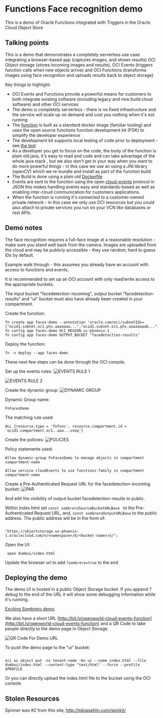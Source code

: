# Functions Face recognition demo

This is a demo of Oracle Functions integrated with Triggers in the Oracle Cloud Object Store

##  Talking points

This is a demo that demonstrates a completely serverless use case integrating a browser-based app (captures images, and shows results) OCI Object storage (stores incoming images and results), OCI Events (triggers function calls when new objects arrive) and OCI Functions (transforms images using face recognition and uploads results back to object storage)


Key things to highlight:

* OCI Events and Functions provide a powerful means for customers to both integrate existing software (including legacy and new build cloud software) and other OCI services
* The demo is completely serverless - there is no fixed infrastructure and the service will scale up on demand and cost you nothing when it's not running
* The [function](src/main/java/com/example/fn/FacesFunctions.java) is built as a standard docker image (familiar tooling) and uses the  open source functions function development kit (FDK) to simplify the developer experience
* The development kit supports local testing of code prior to deployment - see [the test](src/test/java/com/example/fn/FacesFunctionsTest.java)
* As a developer you get to focus on the code, the body of the function is plain old java, it's easy to read and code and can take advantage of the whole java stack , but we also don't get in your way when you want to do more powerful things -  in this case we use an  using a JNI library (openCV) which we re-bundle and install as part of the function build
* The Build is done using a plain old [Dockerfile](Dockerfile)
* Events are sent to the function using the  open [cloud-events](https://cloudevents.io/) protocol in JSON this makes handling events easy and standards-based as well as enabling inter-cloud communication for customers applications.
* When the function is running it's connected to a customer-owned private network  - in this case we only use OCI resources but you could also attach to private services you run on your VCN like databases or rest APIs.


## Demo notes

The face recognition requires a full-face image at a reasonable resolution - make sure you stand well back from the camera.
Images are uploaded from the cloud and may be publicly accessible - they use random, hard to guess IDs by default.

Example walk through - this assumes you already have an account with access to functions and events,

It is recommended to set up an OCI account with only read/write access to the appropriate buckets.

The input bucket "facedetection-incoming", output bucket "facedetection-results" and "ui" bucket must also have already been created in your compartment. 

Create the function:
```
fn create app faces-demo --annotation 'oracle.com/oci/subnetIds=["ocid1.subnet.oc1.phx.aaaaaaa...","ocid1.subnet.oc1.phx.aaaaaaaab...","ocid1.subnet.oc1.phx.aaaaaaaap..."]'
fn config app faces-demo OCI_REGION us-phoenix-1
fn config app faces-demo OUTPUT_BUCKET "facedetection-results"
```

Deploy the function:
```
fn -v deploy --app faces-demo
```
These next few steps can be done through the OCI console.

Set up the events rules:
![EVENTS RULE 1](events.rule.1.png)

![EVENTS RULE 2](events.rule.2.png)

Create the dynamic group: 
![DYNAMIC GROUP](dynamic.group.png)

Dynamic Group name: 
```
FnFacesDemo
```
The matching rule used:
```
ALL {resource.type = 'fnfunc', resource.compartment.id = 'ocid1.compartment.oc1..aaa...vveq'}
```

Create the policies:
![POLICIES](policies.png)

Policy statements used: 
```
Allow dynamic-group FnFacesDemo to manage objects in compartment compartment-name

Allow service cloudEvents to use functions-family in compartment compartment-name
```

Create a Pre-Authenticated Request URL for the facedetection-incoming bucket:
![PAR](par.png)

And edit the visibility of output bucket facedetection-results to public.

Within index.html set `const sombreroSourceBucketURLBase ` to the Pre-Authenticated Request URL, and, `const sombreroOutputURLBase` to the public address.
The public address will be in the form of: 
```

"https://objectstorage.us-phoenix-1.oraclecloud.com/n/<namespace>/b/<bucket-name>/o/";
```


Open the UI:
```
 open dumbui/index.html
```

Update the browser url to add `?sombrero=true` to the end

## Deploying the demo

The demo UI is hosted in a public Object Storage bucket. If you append
*?debug* to the end of the URL it will show some debugging information while
it's running.

[Exciting Sombrero demo](https://objectstorage.us-phoenix-1.oraclecloud.com/n/ocimiddleware/b/ui/o/index.html).

We also have a short URL [http://bit.ly/openworld-cloud-events-function](http://bit.ly/openworld-cloud-events-function) and a QR Code to take people directly to the demo page in Object Storage.

![QR Code For Demo URL](qrcode.for.demo.url.png)


To push the demo page to the "ui" bucket:
```

oci os object put -ns tenant-name -bn ui --name index.html --file dumbui/index.html --content-type "text/html" --force --profile $PROFILE
```
Or you can directly upload the index.html file to the bucket using the OCI console.
## Stolen Resources

Spinner was #2 from this site, http://tobiasahlin.com/spinkit/
